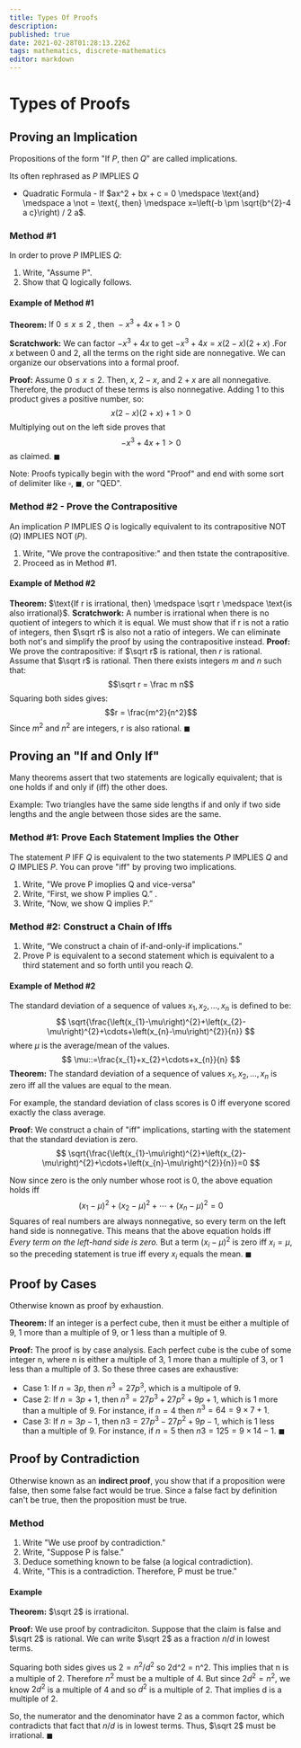 ```yaml
---
title: Types Of Proofs
description: 
published: true
date: 2021-02-28T01:28:13.226Z
tags: mathematics, discrete-mathematics
editor: markdown
---
```


# Types of Proofs


## Proving an Implication
Propositions of the form "If $P$, then $Q$" are called implications. 

Its often rephrased as $P \text { IMPLIES } Q$

* Quadratic Formula - If $ax^2 + bx + c = 0 \medspace \text{and} \medspace a \not = \text{, then} \medspace x=\left(-b \pm \sqrt{b^{2}-4 a c}\right) / 2 a$.

### Method #1 
In order to prove $P \text { IMPLIES } Q$: 
1) Write, "Assume P".
2) Show that Q logically follows. 

#### Example of Method #1

**Theorem:** $\text { If } 0 \leq x \leq 2 \text { , then }-x^{3}+4 x+1>0$

**Scratchwork:** We can factor $-x^3 + 4x$ to get $-x^3 + 4x = x(2-x)(2+x)$ .For $x$ between 0 and 2, all the terms on the right side are nonnegative. We can organize our observations into a formal proof.

**Proof:** Assume $0 \leq x \leq 2$. Then, $x$, $2-x$, and $2+x$ are all nonnegative. Therefore, the product of these terms is also nonnegative. Adding 1 to this product gives a positive number, so:
$$x(2-x)(2+x)+1>0$$
Multiplying out on the left side proves that 
$$
-x^{3}+4 x+1>0
$$ 
as claimed. $\blacksquare$

Note: Proofs typically begin with the word "Proof" and end with some sort of delimiter like $\square$, $\blacksquare$, or "QED".

### Method #2 - Prove the Contrapositive
An implication $P \text { IMPLIES } Q$ is logically equivalent to its contrapositive $\operatorname{NOT}(Q)$ IMPLIES $\operatorname{NOT}(P)$.

1) Write, "We prove the contrapositive:" and then tstate the contrapositive.
2) Proceed as in Method #1. 

#### Example of Method #2
**Theorem:** $\text{If r is irrational, then} \medspace \sqrt r \medspace \text{is also irrational}$.
**Scratchwork:** A number is irrational when there is no quotient of integers to which it is equal. We must show that if r is not a ratio of integers, then $\sqrt r$ is also not a ratio of integers. We can eliminate both not's and simplify the proof by using the contrapositive instead.
**Proof:** We prove the contrapositive: if $\sqrt r$ is rational, then $r$ is rational. Assume that $\sqrt r$ is rational. Then there exists integers $m$ and $n$ such that:
$$\sqrt r = \frac m n$$
Squaring both sides gives: 
$$r = \frac{m^2}{n^2}$$
Since $m^2$ and $n^2$ are integers, r is also rational. $\blacksquare$

## Proving an "If and Only If"
Many theorems assert that two statements are logically equivalent; that is one holds if and only if (iff) the other does. 

Example: Two triangles have the same side lengths if and only if two side lengths and the angle between those sides are the same.

### Method #1: Prove Each Statement Implies the Other
The statement $P \text { IFF } Q$ is equivalent to the two statements $P \text { IMPLIES } Q$ and $Q \text { IMPLIES } P$. You can prove "iff" by proving two implications.
1) Write, "We prove P imoplies Q and vice-versa"
2) Write, “First, we show P implies Q.” . 
3) Write, “Now, we show Q implies P.”

### Method #2: Construct a Chain of Iffs
1. Write, “We construct a chain of if-and-only-if implications.” 
2. Prove P is equivalent to a second statement which is equivalent to a third statement and so forth until you reach $Q$.


#### Example of Method #2
The standard deviation of a sequence of values $x_{1}, x_{2}, \ldots, x_{n}$ is defined to be:
$$
\sqrt{\frac{\left(x_{1}-\mu\right)^{2}+\left(x_{2}-\mu\right)^{2}+\cdots+\left(x_{n}-\mu\right)^{2}}{n}}
$$
where $\mu$ is the average/mean of the values.
$$
\mu::=\frac{x_{1}+x_{2}+\cdots+x_{n}}{n}
$$
**Theorem:** The standard deviation of a sequence of values $x_{1}, x_{2}, \ldots, x_{n}$ is zero iff all the values are equal to the mean.

For example, the standard deviation of class scores is 0 iff everyone scored exactly the class average.

**Proof:** We construct a chain of "iff" implications, starting with the statement that the standard deviation is zero.
$$
\sqrt{\frac{\left(x_{1}-\mu\right)^{2}+\left(x_{2}-\mu\right)^{2}+\cdots+\left(x_{n}-\mu\right)^{2}}{n}}=0
$$

Now since zero is the only number whose root is 0, the above equation holds iff 
$$
\left(x_{1}-\mu\right)^{2}+\left(x_{2}-\mu\right)^{2}+\cdots+\left(x_{n}-\mu\right)^{2}=0
$$
Squares of real numbers are always nonnegative, so every term on the left hand side is nonnegative. This means that the above equation holds iff 
*Every term on the left-hand side is zero.*
But a term $\left(x_{i}-\mu\right)^{2}$ is zero iff $x_{i}=\mu$, so the preceding statement is true iff every $x_i$ equals the mean. $\blacksquare$

## Proof by Cases
Otherwise known as proof by exhaustion. 

**Theorem:** If an integer is a perfect cube, then it must be either a multiple of 9, 1 more than a multiple of 9, or 1 less than a multiple of 9.

**Proof:** The proof is by case analysis. Each perfect cube is the cube of some integer n, where n is either a multiple of 3, 1 more than a multiple of 3, or 1 less than a multiple of 3. So these three cases are exhaustive:
*  Case 1: If $n=3p$, then $n^3 = 27p^3$, which is a multipole of 9.
* Case 2: If $n = 3p + 1$, then $n^3 = 27p^3 + 27p^2 + 9p + 1$, which is 1 more than a multiple of 9. For instance, if $n = 4$ then $n^3 = 64 = 9×7 + 1$.
* Case 3: If $n = 3p − 1$, then $n3 = 27p^3 − 27p^2 + 9p − 1$, which is 1 less than a multiple of 9. For instance, if $n = 5$ then $n3 = 125 = 9×14 − 1$. 
$\blacksquare$

## Proof by Contradiction
Otherwise known as an **indirect proof**, you show that if a proposition were false, then some false fact would be true. Since a false fact by definition can't be true, then the proposition must be true.

### Method
1. Write "We use proof by contradiction."
2. Write, "Suppose P is false."
3. Deduce something known to be false (a logical contradiction). 
4. Write, "This is a contradiction. Therefore, P must be true."


#### Example 
**Theorem:** $\sqrt 2$ is irrational.

**Proof:** We use proof by contradiciton. Suppose that the claim is false and 
$\sqrt 2$ is rational. We can write $\sqrt 2$ as a fraction $n/d$ in lowest terms.

Squaring both sides gives us $2 = n^2/d^2$ so 2d^2 = n^2. This implies that n is a multiple of 2. Therefore $n^2$ must be a multiple of 4. But since $2d^2 = n^2$, we know $2d^2$ is a multiple of 4 and so $d^2$ is a multiple of 2. That implies d is a multiple of 2.

So, the numerator and the denominator have 2 as a common factor, which contradicts that fact that $n/d$ is in lowest terms. Thus, $\sqrt 2$ must be irrational. $\blacksquare$